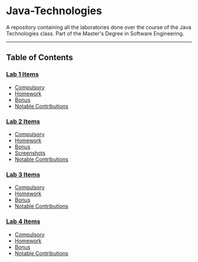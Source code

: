 # Java-Technologies

A repository containing all the laboratories done over the course of the Java Technologies class. Part of the Master's Degree in Software Engineering.

<hr>

## Table of Contents

### [Lab 1 Items](https://github.com/Alex-Amarandei/Java-Technologies/tree/main/Lab1)

- [Compulsory](https://github.com/Alex-Amarandei/Java-Technologies/tree/main/Lab1#compulsory)
- [Homework](https://github.com/Alex-Amarandei/Java-Technologies/tree/main/Lab1#homework)
- [Bonus](https://github.com/Alex-Amarandei/Java-Technologies/tree/main/Lab1#bonus)
- [Notable Contributions](https://github.com/Alex-Amarandei/Java-Technologies/tree/main/Lab1#notable-contributions)

### [Lab 2 Items](https://github.com/Alex-Amarandei/Java-Technologies/tree/main/Lab2)

- [Compulsory](https://github.com/Alex-Amarandei/Java-Technologies/tree/main/Lab2#compulsory)
- [Homework](https://github.com/Alex-Amarandei/Java-Technologies/tree/main/Lab2#homework)
- [Bonus](https://github.com/Alex-Amarandei/Java-Technologies/tree/main/Lab2#bonus)
- [Screenshots](https://github.com/Alex-Amarandei/Java-Technologies/tree/main/Lab2#screenshots)
- [Notable Contributions](https://github.com/Alex-Amarandei/Java-Technologies/tree/main/Lab2#notable-contributions)

### [Lab 3 Items](https://github.com/Alex-Amarandei/Java-Technologies/tree/main/Lab3)

- [Compulsory](https://github.com/Alex-Amarandei/Java-Technologies/tree/main/Lab3#compulsory)
- [Homework](https://github.com/Alex-Amarandei/Java-Technologies/tree/main/Lab3#homework)
- [Bonus](https://github.com/Alex-Amarandei/Java-Technologies/tree/main/Lab3#bonus)
- [Notable Contributions](https://github.com/Alex-Amarandei/Java-Technologies/tree/main/Lab3#notable-contributions)

### [Lab 4 Items](https://github.com/Alex-Amarandei/Java-Technologies/tree/main/Lab4)

- [Compulsory](https://github.com/Alex-Amarandei/Java-Technologies/tree/main/Lab4#compulsory)
- [Homework](https://github.com/Alex-Amarandei/Java-Technologies/tree/main/Lab4#homework)
- [Bonus](https://github.com/Alex-Amarandei/Java-Technologies/tree/main/Lab4#bonus)
- [Notable Contributions](https://github.com/Alex-Amarandei/Java-Technologies/tree/main/Lab4#notable-contributions)
